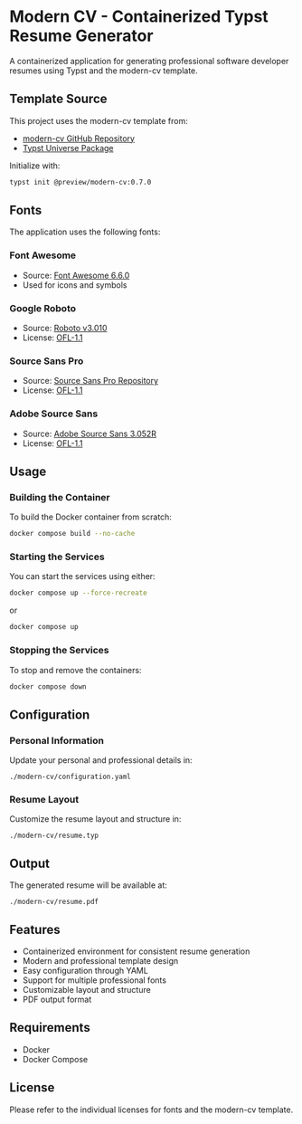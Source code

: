 # Modern CV - Containerized Typst Resume Generator

A containerized application for generating professional software developer resumes using Typst and the modern-cv template.

## Template Source

This project uses the modern-cv template from:
- [modern-cv GitHub Repository](https://github.com/DeveloperPaul123/modern-cv/blob/main/README.md)
- [Typst Universe Package](https://typst.app/universe/package/modern-cv)

Initialize with:
```bash
typst init @preview/modern-cv:0.7.0
```

## Fonts

The application uses the following fonts:

### Font Awesome
- Source: [Font Awesome 6.6.0](https://use.fontawesome.com/releases/v6.6.0/fontawesome-free-6.6.0-desktop.zip)
- Used for icons and symbols

### Google Roboto
- Source: [Roboto v3.010](https://github.com/googlefonts/roboto-3-classic/releases/download/v3.010/Roboto_v3.010.zip)
- License: [OFL-1.1](https://openfontlicense.org/)

### Source Sans Pro
- Source: [Source Sans Pro Repository](https://github.com/amieiro/source-sans-pro.git)
- License: [OFL-1.1](https://openfontlicense.org/)

### Adobe Source Sans
- Source: [Adobe Source Sans 3.052R](https://github.com/adobe-fonts/source-sans/releases/download/3.052R/)
- License: [OFL-1.1](https://openfontlicense.org/)

## Usage

### Building the Container

To build the Docker container from scratch:
```bash
docker compose build --no-cache
```

### Starting the Services

You can start the services using either:
```bash
docker compose up --force-recreate
```
or
```bash
docker compose up
```

### Stopping the Services

To stop and remove the containers:
```bash
docker compose down
```

## Configuration

### Personal Information
Update your personal and professional details in:
```
./modern-cv/configuration.yaml
```

### Resume Layout
Customize the resume layout and structure in:
```
./modern-cv/resume.typ
```

## Output

The generated resume will be available at:
```
./modern-cv/resume.pdf
```

## Features

- Containerized environment for consistent resume generation
- Modern and professional template design
- Easy configuration through YAML
- Support for multiple professional fonts
- Customizable layout and structure
- PDF output format

## Requirements

- Docker
- Docker Compose

## License

Please refer to the individual licenses for fonts and the modern-cv template.